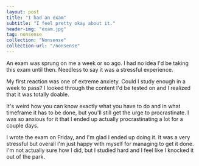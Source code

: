 ```yaml
---
layout: post
title: "I had an exam"
subtitle: "I feel pretty okay about it."
header-img: "exam.jpg"
tag: nonsense
collection: "Nonsense"
collection-url: "/nonsense"
---
```


An exam was sprung on me a week or so ago. I had no idea I'd be taking this exam until then. Needless to say it was a stressful experience.

My first reaction was one of extreme anxiety. Could I study enough in a week to pass? I looked through the content I'd be tested on and I realized that it was totally doable. 

It's weird how you can know exactly what you have to do and in what timeframe it has to be done, but you'll still get the urge to procrastinate. I was so anxious for it that I ended up actually procrastinating a lot for a couple days.

I wrote the exam on Friday, and I'm glad I ended up doing it. It was a very stressful but overall I'm just happy with myself for managing to get it done. I'm not actually sure how I did, but I studied hard and I feel like I knocked it out of the park.